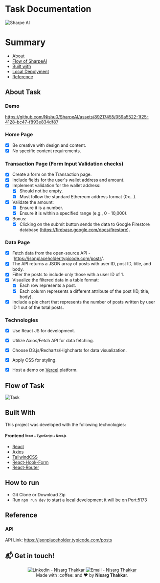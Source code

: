 # Task Documentation


![Sharpe AI](https://github.com/Nishu0/SharpeAI/assets/89217455/b1da20bf-f948-4638-8e32-c19195347e45)


# Summary

- [About](#about-task)
- [Flow of SharpeAI](#flow-of-task)
- [Built with](#built-with)
- [Local Depolyment](#how-to-run)
- [Reference](#reference)


<a id='about'/>

## About Task

### Demo


https://github.com/Nishu0/SharpeAI/assets/89217455/059a5522-1f25-4128-bc47-f893e834df87




### Home Page
- [x] Be creative with design and content.
- [x] No specific content requirements.

### Transaction Page (Form Input Validation checks)
- [x] Create a form on the Transaction page.
- [x] Include fields for the user's wallet address and amount.
- [x] Implement validation for the wallet address:
  - [x] Should not be empty.
  - [x] Must follow the standard Ethereum address format (0x...).
- [x] Validate the amount:
  - [x] Ensure it is a number.
  - [x] Ensure it is within a specified range (e.g., 0 - 10,000).
- [x] Bonus:
  - [x] Clicking on the submit button sends the data to Google Firestore database (https://firebase.google.com/docs/firestore).

### Data Page
- [x] Fetch data from the open-source API - 'https://jsonplaceholder.typicode.com/posts'.
- [x] The API returns a JSON array of posts with user ID, post ID, title, and body.
- [x] Filter the posts to include only those with a user ID of 1.
- [x] Visualize the filtered data in a table format:
  - [x] Each row represents a post.
  - [x] Each column represents a different attribute of the post (ID, title, body).
- [x] Include a pie chart that represents the number of posts written by user ID 1 out of the total posts.

### Technologies
- [x] Use React JS for development.
- [x] Utilize Axios/Fetch API for data fetching.
- [x] Choose D3.js/Recharts/Highcharts for data visualization.
- [x] Apply CSS for styling.


- [x] Host a demo on [Vercel](https://vercel.com) platform.


## Flow of Task

![Task](https://github.com/Nishu0/SharpeAI/assets/89217455/678262bb-3dd1-4ff5-9561-33f4638c4d65)


## Built With

This project was developed with the following technologies:

#### **Frontend** <sub><sup>React + TypeScript + Next.js</sup></sub>
  - [React](https://pt-br.reactjs.org/)
  - [Axios](https://github.com/axios/axios)
  - [TailwindCSS](https://tailwindcss.com/)
  - [React-Hook-Form](https://react-hook-form.com/)
  - [React-Router](https://reactrouter.com/en/main)

## How to run

- Git Clone or Download Zip
- Run `npm run dev` to start a local development it will be on Port:5173

## Reference

### API

API Link: https://jsonplaceholder.typicode.com/posts

## :mailbox_with_mail: Get in touch!

<p align="center">
<a href="https://www.linkedin.com/in/nisarg-thakkar-08811a21a" target="_blank" >
  <img alt="Linkedin - Nisarg Thakkar" src="https://img.shields.io/badge/Linkedin--%23F8952D?style=social&logo=linkedin">
</a>
<a href="mailto:itsnisargthakkar@gmail.com" target="_blank" >
  <img alt="Email - Nisarg Thakkar" src="https://img.shields.io/badge/Email--%23F8952D?style=social&logo=gmail">
</a> 
<br/>
  Made with :coffee: and ❤️ by <b>Nisarg Thakkar</b>.
<p/>
